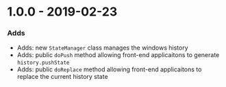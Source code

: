 # 1.0.0 - 2019-02-23

### Adds

- Adds: new `StateManager` class manages the windows history
- Adds: public `doPush` method allowing front-end applicaitons to generate `history.pushState`
- Adds: public `doReplace` method allowing front-end applicaitons to replace the current history state